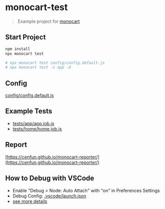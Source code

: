 # monocart-test
> Example project for [monocart](https://github.com/cenfun/monocart)

## Start Project
```sh
npm install
npx monocart test

# npx monocart test config/config.default.js
# npx monocart test -s app -d
```
## Config
[config/config.default.js](config/config.default.js)

## Example Tests
- [tests/app/app.job.js](tests/app/app.job.js)
- [tests/home/home.job.js](tests/home/home.job.js)

## Report
[https://cenfun.github.io/monocart-reporter/](https://cenfun.github.io/monocart-reporter/)

## How to Debug with VSCode
* Enable "Debug > Node: Auto Attach" with "on" in Preferences Settings
* Debug Config: [.vscode/launch.json](.vscode/launch.json) 
* [see more details](https://code.visualstudio.com/docs/editor/debugging)